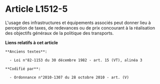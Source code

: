 # Article L1512-5

L'usage des infrastructures et équipements associés peut donner lieu à perception de taxes, de redevances ou de prix
concourant à la réalisation des objectifs généraux de la politique des transports.

**Liens relatifs à cet article**

	**Anciens textes**:

	  - Loi n°82-1153 du 30 décembre 1982 - art. 15 (VT), alinéa 3

	**Codifié par**:

	  - Ordonnance n°2010-1307 du 28 octobre 2010 - art. (V)
